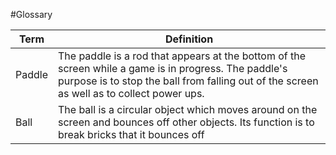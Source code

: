 #Glossary

|Term | Definition
|--|--|
|Paddle | The paddle is a rod that appears at the bottom of the screen while a game is in progress. The paddle's purpose is to stop the ball from falling out of the screen as well as to collect power ups.|
|Ball | The ball is a circular object which moves around on the screen and bounces off other objects. Its function is to break bricks that it bounces off|

